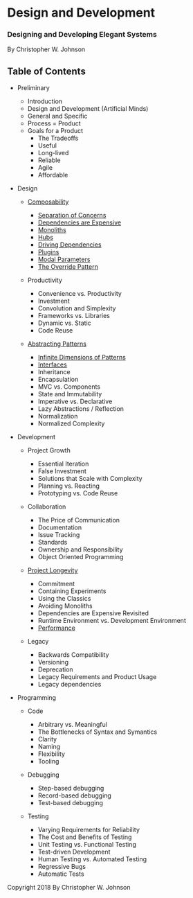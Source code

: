 # Design and Development

### Designing and Developing Elegant Systems

By Christopher W. Johnson

## Table of Contents

* Preliminary

    * Introduction
    * Design and Development (Artificial Minds)
    * General and Specific
    * Process = Product
    * Goals for a Product
        * The Tradeoffs
        * Useful
        * Long-lived
        * Reliable
        * Agile
        * Affordable

* Design

    * [Composability](content/design/composability.md)
        * [Separation of Concerns](content/design/composability.md#separation-of-concerns)
        * [Dependencies are Expensive](content/design/composability.md#dependencies-are-expensive)
        * [Monoliths](content/design/composability.md#monoliths)
        * [Hubs](content/design/composability.md#hubs)
        * [Driving Dependencies](content/design/composability.md#driving-dependencies)
        * [Plugins](content/design/composability.md#plugins)
        * [Modal Parameters](content/design/composability.md#modal-parameters)
        * [The Override Pattern](content/design/composability.md#the-override-pattern)

    * Productivity
        * Convenience vs. Productivity
        * Investment
        * Convolution and Simplexity
        * Frameworks vs. Libraries
        * Dynamic vs. Static
        * Code Reuse

    * [Abstracting Patterns](content/design/abstraction.md)
        * [Infinite Dimensions of Patterns](content/design/abstraction.md#infinite-dimensions-of-patterns)
        * [Interfaces](content/design/abstraction.md#interfaces)
        * Inheritance
        * Encapsulation
        * MVC vs. Components
        * State and Immutability
        * Imperative vs. Declarative
        * Lazy Abstractions / Reflection
        * Normalization
        * Normalized Complexity

* Development

    * Project Growth
        * Essential Iteration
        * False Investment
        * Solutions that Scale with Complexity
        * Planning vs. Reacting
        * Prototyping vs. Code Reuse

    * Collaboration
        * The Price of Communication
        * Documentation
        * Issue Tracking
        * Standards
        * Ownership and Responsibility
        * Object Oriented Programming

    * [Project Longevity](content/development/project-longevity.md)
        * Commitment
        * Containing Experiments
        * Using the Classics
        * Avoiding Monoliths
        * Dependencies are Expensive Revisited
        * Runtime Environment vs. Development Environment
        * [Performance](content/development/project-longevity.md)

    * Legacy
        * Backwards Compatibility
        * Versioning
        * Deprecation
        * Legacy Requirements and Product Usage
        * Legacy dependencies

* Programming

    * Code
        * Arbitrary vs. Meaningful
        * The Bottlenecks of Syntax and Symantics
        * Clarity
        * Naming
        * Flexibility
        * Tooling

    * Debugging
        * Step-based debugging
        * Record-based debugging
        * Test-based debugging

    * Testing
        * Varying Requirements for Reliability
        * The Cost and Benefits of Testing
        * Unit Testing vs. Functional Testing
        * Test-driven Development
        * Human Testing vs. Automated Testing
        * Regressive Bugs
        * Automatic Tests


Copyright 2018 By Christopher W. Johnson